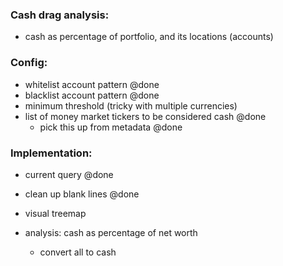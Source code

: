 ### Cash drag analysis:
- cash as percentage of portfolio, and its locations (accounts)

### Config:
  - whitelist account pattern @done
  - blacklist account pattern @done
  - minimum threshold (tricky with multiple currencies)
  - list of money market tickers to be considered cash @done
    - pick this up from metadata @done

### Implementation:
- current query @done
- clean up blank lines @done
- visual treemap

- analysis: cash as percentage of net worth
  - convert all to cash


